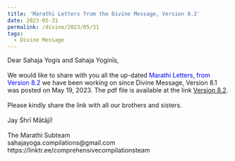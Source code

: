 ```yaml
---
title: 'Marathi Letters from the Divine Message, Version 8.2'
date: 2023-05-31
permalink: /divine/2023/05/31
tags:
  - Divine Message
---
```


<p>
Dear Sahaja Yogis and Sahaja Yoginīs,<br>
<br>
We would like to share with you all the up-dated <font color="blue">Marathi Letters, from Version 8.2</font> we have been working on since Divine Message, Version 8.1 was posted on May 19, 2023. The pdf file is available at the link <a href="https://bit.ly/Divine_Message_V8_2">Version 8.2</a>.<br>
<br>
Please kindly share the link with all our brothers and sisters.<br>
<br>
Jay Śhrī Mātājī!<br>
<br>
The Marathi Subteam<br>
sahajayoga.compilations@gmail.com<br>
https://linktr.ee/comprehensivecompilationsteam<br>
</p>